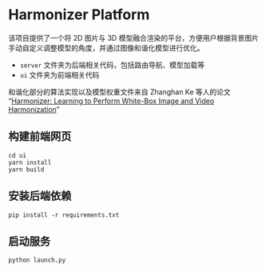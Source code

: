 # Harmonizer Platform

该项目提供了一个将 2D 图片与 3D 模型融合渲染的平台，方便用户根据背景图片手动自定义调整模型的角度，并通过图像和谐化模型进行优化。

- `server` 文件夹为后端相关代码，包括路由导航、模型加载等
- `ui` 文件夹为前端相关代码

和谐化部分的算法实现以及模型权重文件来自 Zhanghan Ke 等人的论文 “[Harmonizer: Learning to Perform White-Box Image and Video Harmonization](https://github.com/ZHKKKe/Harmonizer)”

## 构建前端网页
```
cd ui
yarn install
yarn build
```

## 安装后端依赖
```
pip install -r requirements.txt
```

## 启动服务
```
python launch.py
```
